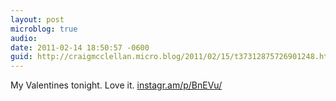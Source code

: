 ```yaml
---
layout: post
microblog: true
audio: 
date: 2011-02-14 18:50:57 -0600
guid: http://craigmcclellan.micro.blog/2011/02/15/t37312875726901248.html
---
```

My Valentines tonight. Love it.  [instagr.am/p/BnEVu/](http://instagr.am/p/BnEVu/)
